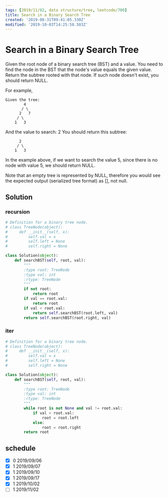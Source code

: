 ```yaml
---
tags: [2019/11/02, data structure/tree, leetcode/700]
title: Search in a Binary Search Tree
created: '2019-08-31T09:41:05.330Z'
modified: '2019-10-03T14:25:58.503Z'
---
```


# Search in a Binary Search Tree

Given the root node of a binary search tree (BST) and a value. You need to find the node in the BST that the node's value equals the given value. Return the subtree rooted with that node. If such node doesn't exist, you should return NULL.

For example,

```
Given the tree:
        4
       / \
      2   7
     / \
    1   3
```

And the value to search: 2
You should return this subtree:

```
      2
     / \
    1   3
```
In the example above, if we want to search the value 5, since there is no node with value 5, we should return NULL.

Note that an empty tree is represented by NULL, therefore you would see the expected output (serialized tree format) as [], not null.

## Solution

### recursion

```python
# Definition for a binary tree node.
# class TreeNode(object):
#     def __init__(self, x):
#         self.val = x
#         self.left = None
#         self.right = None

class Solution(object):
    def searchBST(self, root, val):
        """
        :type root: TreeNode
        :type val: int
        :rtype: TreeNode
        """
        if not root:
            return root
        if val == root.val:
            return root
        if val < root.val:
            return self.searchBST(root.left, val)
        return self.searchBST(root.right, val)
```

### iter

```python
# Definition for a binary tree node.
# class TreeNode(object):
#     def __init__(self, x):
#         self.val = x
#         self.left = None
#         self.right = None

class Solution(object):
    def searchBST(self, root, val):
        """
        :type root: TreeNode
        :type val: int
        :rtype: TreeNode
        """
        while root is not None and val != root.val:
            if val < root.val:
                root = root.left
            else:
                root = root.right
        return root
```

## schedule

* [x] 0 2019/09/06
* [x] 1 2019/09/07
* [x] 1 2019/09/10
* [x] 1 2019/09/17
* [x] 1 2019/10/02
* [ ] 1 2019/11/02
